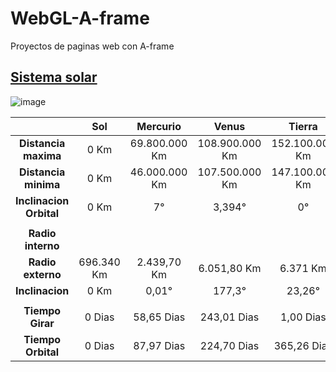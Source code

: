 # WebGL-A-frame
Proyectos de paginas web con A-frame

## [Sistema solar](https://xaival.github.io/WebGL-A-frame/Sistema%20solar/)
![image](https://user-images.githubusercontent.com/54257745/134579285-27fde9fd-dcd5-48fa-b800-e23e17d8004b.png)


|                         |Sol        |Mercurio      |Venus          |Tierra         |Luna        |Marte          |Jupiter        |Saturno          |Anillo     |Urano            |Anillo     |Neptuno          |
|:---:                    |:---:      |:---:         |:---:          |:---:          |:---:       |:---:          |:---:          |:---:            |:---:      |:---:            |:---:      |:---:            |
| **Distancia maxima**    |0 Km       |69.800.000 Km |108.900.000 Km |152.100.000 Km |405.696 Km  |249.100.000 Km |815.700.000 Km |1.503.000.000 Km |0 Km       |3.003.000.000 Km |0 Km       |4.546.000.000 Km |
| **Distancia minima**    |0 Km       |46.000.000 Km |107.500.000 Km |147.100.000 Km |363.104 Km  |206.700.000 Km |740.900.000 Km |1.348.000.000 Km |0 Km       |2.739.000.000 Km |0 Km       |4.456.000.000 Km |
| **Inclinacion Orbital** |0 Km       |7°            |3,394°         |0°             |5°          |1,850°         |1,303°         |2,489°           |0          |0,773°           |0          |1,770°           |
|                         |           |              |               |               |            |               |               |                 |           |                 |           |                 |
| **Radio interno**       |           |              |               |               |            |               |               |                 |67.000 Km  |                 |41837 Km   |                 |
| **Radio externo**       |696.340 Km |2.439,70 Km   |6.051,80 Km    |6.371 Km       |1.737,40 Km |3.389,50 Km    |69.911 Km      |58.232 Km        |136.800 Km |25.362 Km        |103.000 Km |24.622 Km        |
| **Inclinacion**         |0 Km       |0,01°         |177,3°         |23,26°         |88,3°       |25,19°         |3,13°          |26,73°           |7°         |97,77°           |98°        |28,32°           |
|                         |           |              |               |               |            |               |               |                 |           |                 |           |                 |
| **Tiempo Girar**        |0 Dias     |58,65 Dias    |243,01 Dias    |1,00 Dias      |28,00 Dias  |1,03 Dias      |0,41 Dias      |0,43 Dias        |           |0,72 Dias        |           |671,00 Dias      |
| **Tiempo Orbital**      |0 Dias     |87,97 Dias    |224,70 Dias    |365,26 Dias    |28,00 Dias  |686,20 Dias    |4328,90 Dias   |10738,30 Dias    |           |30568,75 Dias    |           |59757,80 Dias    |
